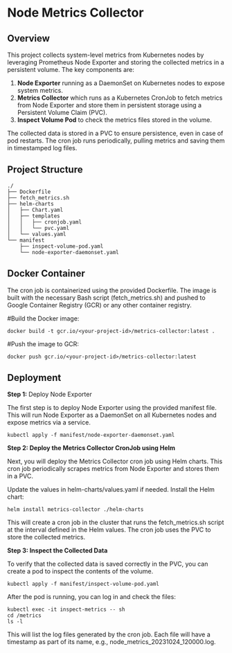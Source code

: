 # Node Metrics Collector

## Overview

This project collects system-level metrics from Kubernetes nodes by leveraging Prometheus Node Exporter and storing the collected metrics in a persistent volume. The key components are:

1. **Node Exporter** running as a DaemonSet on Kubernetes nodes to expose system metrics.
2. **Metrics Collector** which runs as a Kubernetes CronJob to fetch metrics from Node Exporter and store them in persistent storage using a Persistent Volume Claim (PVC).
3. **Inspect Volume Pod** to check the metrics files stored in the volume.
   
The collected data is stored in a PVC to ensure persistence, even in case of pod restarts. The cron job runs periodically, pulling metrics and saving them in timestamped log files.

## Project Structure

```plaintext
./
├── Dockerfile
├── fetch_metrics.sh
├── helm-charts
│   ├── Chart.yaml
│   ├── templates
│   │   ├── cronjob.yaml
│   │   └── pvc.yaml
│   └── values.yaml
└── manifest
    ├── inspect-volume-pod.yaml
    └── node-exporter-daemonset.yaml
```

## Docker Container

The cron job is containerized using the provided Dockerfile. The image is built with the necessary Bash script (fetch_metrics.sh) and pushed to Google Container Registry (GCR) or any other container registry.

#Build the Docker image:

```plaintext
docker build -t gcr.io/<your-project-id>/metrics-collector:latest .
```

#Push the image to GCR:

```plaintext
docker push gcr.io/<your-project-id>/metrics-collector:latest
```

## Deployment

**Step 1:** Deploy Node Exporter

The first step is to deploy Node Exporter using the provided manifest file. This will run Node Exporter as a DaemonSet on all Kubernetes nodes and expose metrics via a service.

```plaintext
kubectl apply -f manifest/node-exporter-daemonset.yaml
```

**Step 2: Deploy the Metrics Collector CronJob using Helm**

Next, you will deploy the Metrics Collector cron job using Helm charts. This cron job periodically scrapes metrics from Node Exporter and stores them in a PVC.

Update the values in helm-charts/values.yaml if needed.
Install the Helm chart:

```plaintext
helm install metrics-collector ./helm-charts
```

This will create a cron job in the cluster that runs the fetch_metrics.sh script at the interval defined in the Helm values. The cron job uses the PVC to store the collected metrics.

**Step 3: Inspect the Collected Data**

To verify that the collected data is saved correctly in the PVC, you can create a pod to inspect the contents of the volume.

```plaintext
kubectl apply -f manifest/inspect-volume-pod.yaml
```

After the pod is running, you can log in and check the files:

```plaintext
kubectl exec -it inspect-metrics -- sh
cd /metrics
ls -l
```

This will list the log files generated by the cron job. Each file will have a timestamp as part of its name, e.g., node_metrics_20231024_120000.log.
